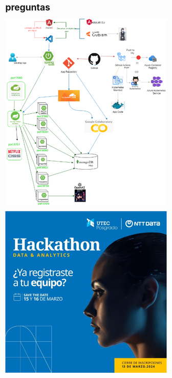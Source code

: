 # preguntas

![Alt text](https://github.com/HACKATHON-DATA-ANALYTICS-2024-NTTDATA/eurekaserver/blob/master/src/main/resources/fotocreador/Arquitectura%20redneuronal.drawio.png)


[![Watch the video](https://github.com/HACKATHON-DATA-ANALYTICS-2024-NTTDATA/eurekaserver/blob/master/src/main/resources/fotocreador/data-analitc.jpg)](https://www.youtube.com/watch?v=nOkM3ZJciJE&t)
